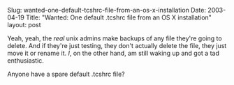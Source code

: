 Slug: wanted-one-default-tcshrc-file-from-an-os-x-installation
Date: 2003-04-19
Title: "Wanted: One default .tcshrc file from an OS X installation"
layout: post

Yeah, yeah, the <i>real</i> unix admins make backups of any file they&#39;re going to delete. And if they&#39;re just testing, they don&#39;t actually delete the file, they just move it or rename it. <i>I</i>, on the other hand, am still waking up and got a tad enthusiastic.

Anyone have a spare default .tcshrc file?
